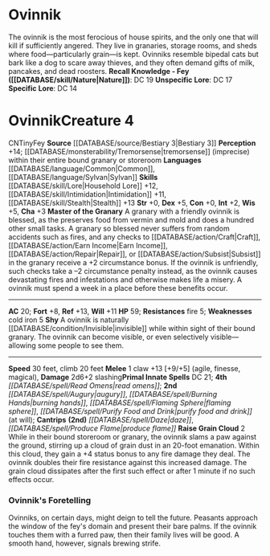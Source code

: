 ﻿---
ac: '20'
alignment: CN
all_resistance: null
burrow_speed: null
charisma: '+3'
climb_speed: '20'
constitution: '+0'
creature_ability:
- Master of the Granary
- Raise Grain Cloud
- Shy
creature_family: '[[DATABASE/monsterfamily/House Spirit|House Spirit]]'
description: "The ovinnik is the most ferocious of house spirits, and the only one\
  \ that will kill if sufficiently angered. They live in granaries, storage rooms,\
  \ and sheds where food\u2014particularly grain\u2014is kept. Ovinniks resemble bipedal\
  \ cats but bark like a dog to scare away thieves, and they often demand gifts of\
  \ milk, pancakes, and dead roosters.<br/><br/><b><u>Recall Knowledge - Fey</u> (\
  \ [[DATABASE/skill/Nature|Nature]] )</b>: DC 19<br/><b><u>Unspecific Lore</u></b>:\
  \ DC 17<br/><b><u>Specific Lore</u></b>: DC 14"
dexterity: '+5'
element: null
fly_speed: null
fortitude: '+8'
hardness: null
hp: '59'
id: '1196'
immunity: null
intelligence: '+2'
land_speed: '30'
language:
- '[[DATABASE/language/Common|Common]]'
- '[[DATABASE/language/Sylvan|Sylvan]]'
level: '4'
max_speed: '30'
name: Ovinnik
perception: '+14'
rarity: Common
reflex: '+13'
resistance:
- fire 5
rus_type_level: null
school: null
sense:
- '[[DATABASE/monsterability/Tremorsense|tremorsense]] (imprecise) within their entire
  boundgranary or storeroom'
size: Tiny
skill:
- '[[DATABASE/skill/Lore|Household Lore]] +12'
- '[[DATABASE/skill/Intimidation|Intimidation]] +11'
- '[[DATABASE/skill/Stealth|Stealth]] +13'
source: '[[DATABASE/source/Bestiary 3|Bestiary 3]]'
speed:
- 30 feet
- climb 20 feet
spell:
- '[[DATABASE/spell/Augury|Augury]]'
- '[[DATABASE/spell/Burning Hands|BurningHands]]'
- '[[DATABASE/spell/Daze|Daze]]'
- '[[DATABASE/spell/Flaming Sphere|Flaming Sphere]]'
- '[[DATABASE/spell/Produce Flame|Produce Flame]]'
- '[[DATABASE/spell/Purify Food and Drink|Purify Food and Drink]]'
- '[[DATABASE/spell/Read Omens|Read Omens]]'
strength: '+0'
strength_req: '0'
strongest_save:
- Reflex
swim_speed: null
trait:
- '[[DATABASE/trait/Fey|Fey]]'
type: Creature
vision: null
weakest_save:
- Fortitude
weakness:
- cold iron 5
will: '+11'
wisdom: '+5'

---
# Ovinnik

The ovinnik is the most ferocious of house spirits, and the only one that will kill if sufficiently angered. They live in granaries, storage rooms, and sheds where food—particularly grain—is kept. Ovinniks resemble bipedal cats but bark like a dog to scare away thieves, and they often demand gifts of milk, pancakes, and dead roosters.
**Recall Knowledge - Fey ([[DATABASE/skill/Nature|Nature]])**: DC 19
**Unspecific Lore**: DC 17
**Specific Lore**: DC 14

# Ovinnik<span class="item-type">Creature 4</span>

<span class="trait-alignment item-trait">CN</span><span class="trait-size item-trait">Tiny</span><span class="item-trait">Fey</span>
**Source** [[DATABASE/source/Bestiary 3|Bestiary 3]]
**Perception** +14; [[DATABASE/monsterability/Tremorsense|tremorsense]] (imprecise) within their entire bound granary or storeroom
**Languages** [[DATABASE/language/Common|Common]], [[DATABASE/language/Sylvan|Sylvan]]
**Skills** [[DATABASE/skill/Lore|Household Lore]] +12, [[DATABASE/skill/Intimidation|Intimidation]] +11, [[DATABASE/skill/Stealth|Stealth]] +13
**Str** +0, **Dex** +5, **Con** +0, **Int** +2, **Wis** +5, **Cha** +3
**Master of the Granary** A granary with a friendly ovinnik is blessed, as the preserves food from vermin and mold and does a hundred other small tasks. A granary so blessed never suffers from random accidents such as fires, and any checks to [[DATABASE/action/Craft|Craft]], [[DATABASE/action/Earn Income|Earn Income]], [[DATABASE/action/Repair|Repair]], or [[DATABASE/action/Subsist|Subsist]] in the granary receive a +2 circumstance bonus. If the ovinnik is unfriendly, such checks take a –2 circumstance penalty instead, as the ovinnik causes devastating fires and infestations and otherwise makes life a misery. A ovinnik must spend a week in a place before these benefits occur.

---
**AC** 20; **Fort** +8, **Ref** +13, **Will** +11
**HP** 59; **Resistances** fire 5; **Weaknesses** cold iron 5
<span class="in-box-ability">**Shy** A ovinnik is naturally [[DATABASE/condition/Invisible|invisible]] while within sight of their bound granary. The ovinnik can become visible, or even selectively visible—allowing some people to see them.</span>

---
**Speed** 30 feet, climb 20 feet
<span class="in-box-ability">**Melee** <span class="action-icon">1</span> claw +13 [+9/+5] (agile, finesse, magical), **Damage** 2d6+2 slashing</span>**Primal Innate Spells** DC 21; **4th** _[[DATABASE/spell/Read Omens|read omens]]_; **2nd** _[[DATABASE/spell/Augury|augury]]_, _[[DATABASE/spell/Burning Hands|burning hands]]_, _[[DATABASE/spell/Flaming Sphere|flaming sphere]]_, _[[DATABASE/spell/Purify Food and Drink|purify food and drink]]_ (at will); **Cantrips** **(2nd)** _[[DATABASE/spell/Daze|daze]]_, _[[DATABASE/spell/Produce Flame|produce flame]]_
<span class="in-box-ability">**Raise Grain Cloud** <span class="action-icon">2</span> While in their bound storeroom or granary, the ovinnik slams a paw against the ground, stirring up a cloud of grain dust in an 20-foot emanation. Within this cloud, they gain a +4 status bonus to any fire damage they deal. The ovinnik doubles their fire resistance against this increased damage. The grain cloud dissipates after the first such effect or after 1 minute if no such effects occur.</span>

###  Ovinnik's Foretelling

Ovinniks, on certain days, might deign to tell the future. Peasants approach the window of the fey's domain and present their bare palms. If the ovinnik touches them with a furred paw, then their family lives will be good. A smooth hand, however, signals brewing strife.